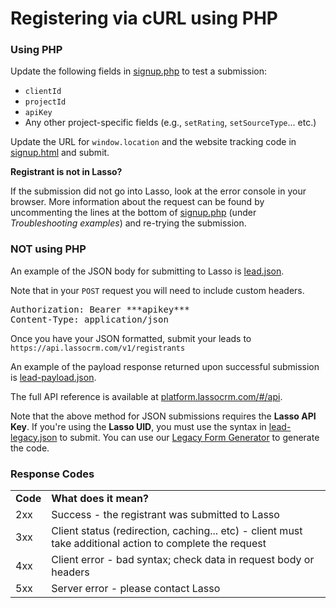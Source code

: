<h1>Registering via cURL using PHP</h1>

<h3><a name="using-php">Using PHP</a></h3>
<p>Update the following fields in <a href="https://github.com/eci-lasso/single-project-form/blob/master/signup.php" target="_blank">signup.php</a> to test a submission:</p>
<ul>
<li><code>clientId</code></li>
<li><code>projectId</code></li>
<li><code>apiKey</code></li>
<li>Any other project-specific fields (e.g., <code>setRating</code>, <code>setSourceType</code>... etc.)</li>
</ul>
<p> Update the URL for <code>window.location</code> and the website tracking code in <a href="https://github.com/eci-lasso/single-project-form/blob/master/signup.html" target="_blank">signup.html</a> and submit.</p>

<p><b>Registrant is not in Lasso?</b></p>
<p>If the submission did not go into Lasso, look at the error console in your browser. More information about the request can be found by uncommenting the lines at the bottom of <a href="https://github.com/eci-lasso/single-project-form/blob/master/signup.php" target="_blank">signup.php</a> (under <i>Troubleshooting examples</i>) and re-trying the submission.</p>

<h3><a name="not-using-php">NOT using PHP</a></h3>
<p>An example of the JSON body for submitting to Lasso is <a href="https://github.com/eci-lasso/single-project-form/blob/master/lead.json" target="_blank">lead.json</a>.</p>

<p>Note that in your <code>POST</code> request you will need to include custom headers.</p>

<pre>Authorization: Bearer ***apikey***<br />Content-Type: application/json</pre>

<p>Once you have your JSON formatted, submit your leads to <code>https://api.lassocrm.com/v1/registrants</code></p>

<p>An example of the payload response returned upon successful submission is <a href="https://github.com/eci-lasso/single-project-form/blob/master/lead-payload.json">lead-payload.json</a>.</p>

<p>The full API reference is available at <a href="https://platform.lassocrm.com/#/api" target="_blank">platform.lassocrm.com/#/api</a>.</p>

<p>Note that the above method for JSON submissions requires the <b>Lasso API Key</b>. If you're using the <b>Lasso UID</b>, you must use the syntax in <a href="https://github.com/eci-lasso/single-project-form/blob/master/lead-legacy.json" target="_blank">lead-legacy.json</a> to submit. You can use our <a href="http://app.lassocrm.com/registrant_signup/help" target="_blank">Legacy Form Generator</a> to generate the code.</p>

<h3><a name="response-codes">Response Codes</a></h3>
<table>
<tr>
<td><b>Code</b></td>
<td><b>What does it mean?</b></td>
</tr>
<tr>
<td>2xx</td>
<td>Success - the registrant was submitted to Lasso</td>
</tr>
<tr>
<td>3xx</td>
<td>Client status (redirection, caching... etc) - client must take additional action to complete the request</td>
</tr>
<tr>
<td>4xx</td>
<td>Client error - bad syntax; check data in request body or headers</td>
</tr>
<tr>
<td>5xx</td>
<td>Server error - please contact Lasso</td>
</tr>
</table>

